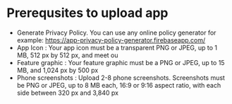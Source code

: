 # Prerequsites to upload app

- Generate Privacy Policy. You can use any online policy generator for example: https://app-privacy-policy-generator.firebaseapp.com/
- App Icon : Your app icon must be a transparent PNG or JPEG, up to 1 MB, 512 px by 512 px, and meet ou
- Feature graphic : Your feature graphic must be a PNG or JPEG, up to 15 MB, and 1,024 px by 500 px
- Phone screenshots : Upload 2-8 phone screenshots. Screenshots must be PNG or JPEG, up to 8 MB each, 16:9 or 9:16 aspect ratio, with each side between 320 px and 3,840 px

